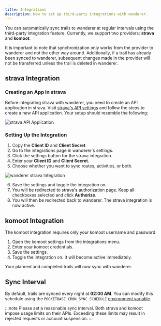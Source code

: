 ```yaml
---
title: Integrations
description: How to set up third-party integrations with wanderer.
---
```


You can automatically sync trails to wanderer at regular intervals using the third-party integration feature. Currently, we support two providers: **strava** and **komoot**.

It is important to note that synchronization only works from the provider to wanderer and not the other way around. Additionally, if a trail has already been synced to wanderer, subsequent changes made in the provider will not be transferred unless the trail is deleted in wanderer.

## strava Integration

### Creating an App in strava

Before integrating strava with wanderer, you need to create an API application in strava. Visit [strava's API settings](https://www.strava.com/settings/api) and follow the steps to create a new API application. Your setup should resemble the following:

![strava API Application](../../../assets/guides/strava_api_app.png)

### Setting Up the Integration

1. Copy the **Client ID** and **Client Secret**.
2. Go to the integrations page in wanderer's settings.
3. Click the settings button for the strava integration.
4. Enter your **Client ID** and **Client Secret**.
5. Choose whether you want to sync routes, activities, or both.

![wanderer strava Integration](../../../assets/guides/wanderer_integration_strava.png)

6. Save the settings and toggle the integration on.
7. You will be redirected to strava's authorization page. Keep all checkboxes selected and click **Authorize**.
8. You will then be redirected back to wanderer. The strava integration is now active.

## komoot Integration

The komoot integration requires only your komoot username and password:

1. Open the komoot settings from the integrations menu.
2. Enter your komoot credentials.
3. Save the settings.
4. Toggle the integration on. It will become active immediately.

Your planned and completed trails will now sync with wanderer.

## Sync Interval

By default, trails are synced every night at **02:00 AM**. You can modify this schedule using the `POCKETBASE_CRON_SYNC_SCHEDULE` [environment variable](/run/environment-configuration#pocketbase).

:::note
Please set a reasonable sync interval. Both strava and komoot impose usage limits on their APIs. Exceeding these limits may result in rejected requests or account suspension.
:::

